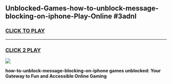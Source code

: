 
## Unblocked-Games-how-to-unblock-message-blocking-on-iphone-Play-Online #3adnl
<h3>
<a href="https://news.freeplayer.one?title=how-to-unblock-message-blocking-on-iphone&ref=3">CLICK TO PLAY</a></h3>
<hr>

<h3>
<a href="https://news.freeplayer.one?title=how-to-unblock-message-blocking-on-iphone&ref=3">CLICK 2 PLAY</a>
  
</h3>

<a href="https://news.freeplayer.one?title=how-to-unblock-message-blocking-on-iphone&ref=3"><img src="https://clearcache.store/games.png"></a>


**how-to-unblock-message-blocking-on-iphone games unblocked: Your Gateway to Fun and Accessible Online Gaming**
